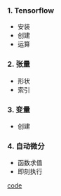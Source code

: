 ### 1. Tensorflow
- 安装  
- 创建  
- 运算   
### 2. 张量
- 形状  
- 索引  
### 3. 变量
- 创建  
### 4. 自动微分  
- 函数求值  
- 即刻执行  
  
[code](https://github.com/Zhangxih17/BDMI-code/blob/main/WW9.md)
